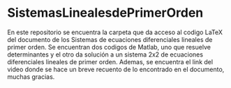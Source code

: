 # SistemasLinealesdePrimerOrden
En este repositorio se encuentra la carpeta que da acceso al codigo LaTeX del documento de los Sistemas de ecuaciones diferenciales lineales de primer orden. Se encuentran dos codigos de Matlab, uno que resuelve determinantes y el otro da solución a un sistema 2x2 de ecuaciones diferenciales lineales de primer orden. Ademas, se encuentra el link del video donde se hace un breve recuento de lo encontrado en el documento, muchas gracias.
